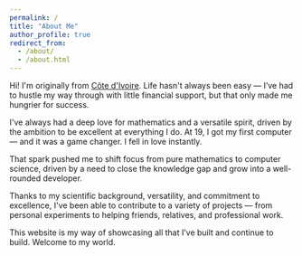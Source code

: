 ```yaml
---
permalink: /
title: "About Me"
author_profile: true
redirect_from:
  - /about/
  - /about.html
---
```


Hi! I'm originally from [Côte d'Ivoire](https://tourismecotedivoire.ci/). Life hasn't always been easy — I’ve had to hustle my way through with little financial support, but that only made me hungrier for success.

I've always had a deep love for mathematics and a versatile spirit, driven by the ambition to be excellent at everything I do. At 19, I got my first computer — and it was a game changer. I fell in love instantly.

That spark pushed me to shift focus from pure mathematics to computer science, driven by a need to close the knowledge gap and grow into a well-rounded developer.

Thanks to my scientific background, versatility, and commitment to excellence, I've been able to contribute to a variety of projects — from personal experiments to helping friends, relatives, and professional work.

This website is my way of showcasing all that I’ve built and continue to build. Welcome to my world.